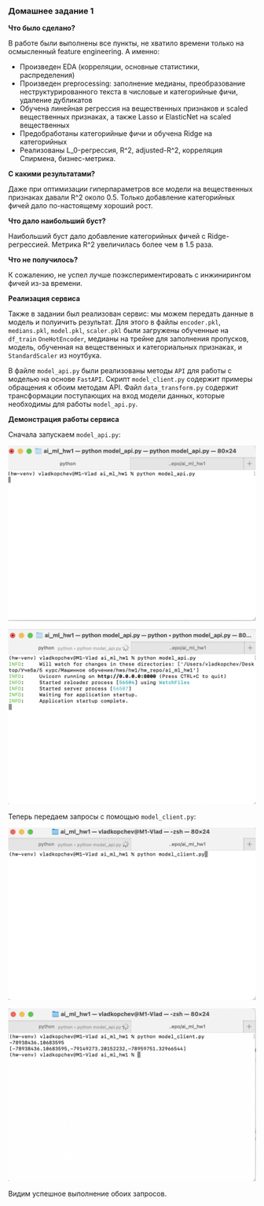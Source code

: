 ### Домашнее задание 1

**Что было сделано?**

В работе были выполнены все пункты, не хватило времени только на осмысленный feature engineering. А именно:
- Произведен EDA (корреляции, основные статистики, распределения)
- Произведен preprocessing: заполнение медианы, преобразование неструктурированного текста в числовые и категорийные фичи, удаление дубликатов
- Обучена линейная регрессия на вещественных признаков и scaled вещественных признаках, а также Lasso и ElasticNet на scaled вещественных
- Предобработаны категорийные фичи и обучена Ridge на категорийных
- Реализованы L\_0-регрессия, R^2, adjusted-R^2, корреляция Спирмена, бизнес-метрика.

**С какими результатами?**

Даже при оптимизации гиперпараметров все модели на вещественных признаках давали R^2 около 0.5. Только добавление категорийных фичей дало по-настоящему хороший рост.

**Что дало наибольший буст?**

Наибольший буст дало добавление категорийных фичей с Ridge-регрессией. Метрика R^2 увеличилась более чем в 1.5 раза.

**Что не получилось?**

К сожалению, не успел лучше поэкспериментировать с инжинирингом фичей из-за времени.

**Реализация сервиса**

Также в задании был реализован сервис: мы можем передать данные в модель и полуичить результат. Для этого в файлы `encoder.pkl`, `medians.pkl`, `model.pkl`, `scaler.pkl` были загружены обученные на `df_train` `OneHotEncoder`, медианы на трейне для заполнения пропусков, модель, обученная на вещественных и категориальных признаках, и `StandardScaler` из ноутбука.

В файле `model_api.py` были реализованы методы `API` для работы с моделью на основе `FastAPI`. Скрипт `model_client.py` содержит примеры обращения к обоим методам API. Файл `data_transform.py` содержит трансформации поступающих на вход модели данных, которые необходимы для работы `model_api.py`. 

**Демонстрация работы сервиса**

Сначала запускаем `model_api.py`:

![image](./screenshots/1.png)

![image](./screenshots/2.png)

Теперь передаем запросы с помощью `model_client.py`:

![image](./screenshots/3.png)

![image](./screenshots/4.png)

Видим успешное выполнение обоих запросов.
